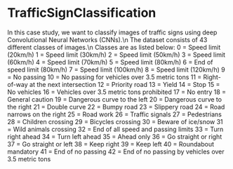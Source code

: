 # TrafficSignClassification

In this case study, we want to classify images of traffic signs using deep Convolutional Neural Networks (CNNs).\n
The dataset consists of 43 different classes of images.\n
Classes are as listed below:
0 = Speed limit (20km/h)
1 = Speed limit (30km/h)
2 = Speed limit (50km/h)
3 = Speed limit (60km/h)
4 = Speed limit (70km/h)
5 = Speed limit (80km/h)
6 = End of speed limit (80km/h)
7 = Speed limit (100km/h)
8 = Speed limit (120km/h)
9 = No passing
10 = No passing for vehicles over 3.5 metric tons
11 = Right-of-way at the next intersection
12 = Priority road
13 = Yield
14 = Stop
15 = No vehicles
16 = Vehicles over 3.5 metric tons prohibited
17 = No entry
18 = General caution
19 = Dangerous curve to the left
20 = Dangerous curve to the right
21 = Double curve
22 = Bumpy road
23 = Slippery road
24 = Road narrows on the right
25 = Road work
26 = Traffic signals
27 = Pedestrians
28 = Children crossing
29 = Bicycles crossing
30 = Beware of ice/snow
31 = Wild animals crossing
32 = End of all speed and passing limits
33 = Turn right ahead
34 = Turn left ahead
35 = Ahead only
36 = Go straight or right
37 = Go straight or left
38 = Keep right
39 = Keep left
40 = Roundabout mandatory
41 = End of no passing
42 = End of no passing by vehicles over 3.5 metric tons
